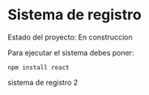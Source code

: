 <H1>Sistema de registro</H1>

Estado del proyecto: En construccion

Para ejecutar el sistema debes poner:

```npm install react```

sistema de registro 2
